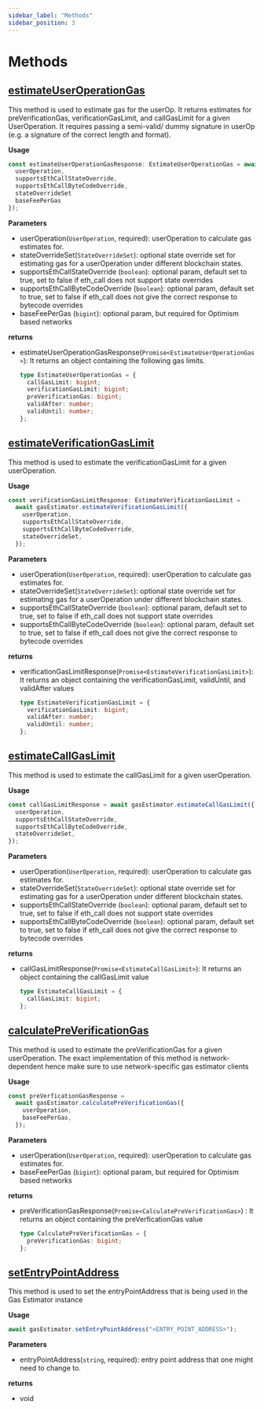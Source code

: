 ```yaml
---
sidebar_label: "Methods"
sidebar_position: 3
---
```


# Methods

## [estimateUserOperationGas](https://github.com/bcnmy/entry-point-gas-estimations/blob/52dee03ee0ecdff78e4dae16152277de8505d4c8/src/gas-estimator/entry-point-v6/GasEstimator/GasEstimator.ts#L118C9-L118C33)

This method is used to estimate gas for the userOp. It returns estimates for preVerificationGas, verificationGasLimit, and callGasLimit for a given UserOperation. It requires passing a semi-valid/ dummy signature in userOp (e.g. a signature of the correct length and format).

**Usage**

```ts
const estimateUserOperationGasResponse: EstimateUserOperationGas = await gasEstimator.estimateUserOperationGas({
  userOperation,
  supportsEthCallStateOverride,
  supportsEthCallByteCodeOverride,
  stateOverrideSet
  baseFeePerGas
});
```

**Parameters**

- userOperation(`UserOperation`, required): userOperation to calculate gas estimates for.
- stateOverrideSet(`StateOverrideSet`): optional state override set for estimating gas for a userOperation under different blockchain states.
- supportsEthCallStateOverride (`boolean`): optional param, default set to true, set to false if eth_call does not support state overrides
- supportsEthCallByteCodeOverride (`boolean`): optional param, default set to true, set to false if eth_call does not give the correct response to bytecode overrides
- baseFeePerGas (`bigint`): optional param, but required for Optimism based networks

**returns**

- estimateUserOperationGasResponse(`Promise<EstimateUserOperationGas>`): It returns an object containing the following gas limits.

  ```ts
  type EstimateUserOperationGas = {
    callGasLimit: bigint;
    verificationGasLimit: bigint;
    preVerificationGas: bigint;
    validAfter: number;
    validUntil: number;
  };
  ```

## [estimateVerificationGasLimit](https://github.com/bcnmy/entry-point-gas-estimations/blob/52dee03ee0ecdff78e4dae16152277de8505d4c8/src/gas-estimator/entry-point-v6/GasEstimator/GasEstimator.ts#L177C9-L177C37)

This method is used to estimate the verificationGasLimit for a given userOperation.

**Usage**

```ts
const verificationGasLimitResponse: EstimateVerificationGasLimit =
  await gasEstimator.estimateVerificationGasLimit({
    userOperation,
    supportsEthCallStateOverride,
    supportsEthCallByteCodeOverride,
    stateOverrideSet,
  });
```

**Parameters**

- userOperation(`UserOperation`, required): userOperation to calculate gas estimates for.
- stateOverrideSet(`StateOverrideSet`): optional state override set for estimating gas for a userOperation under different blockchain states.
- supportsEthCallStateOverride (`boolean`): optional param, default set to true, set to false if eth_call does not support state overrides
- supportsEthCallByteCodeOverride (`boolean`): optional param, default set to true, set to false if eth_call does not give the correct response to bytecode overrides

**returns**

- verificationGasLimitResponse(`Promise<EstimateVerificationGasLimit>`): It returns an object containing the verificationGasLimit, validUntil, and validAfter values

  ```ts
  type EstimateVerificationGasLimit = {
    verificationGasLimit: bigint;
    validAfter: number;
    validUntil: number;
  };
  ```

## [estimateCallGasLimit](https://github.com/bcnmy/entry-point-gas-estimations/blob/52dee03ee0ecdff78e4dae16152277de8505d4c8/src/gas-estimator/entry-point-v6/GasEstimator/GasEstimator.ts#L221C9-L221C29)

This method is used to estimate the callGasLimit for a given userOperation.

**Usage**

```ts
const callGasLimitResponse = await gasEstimator.estimateCallGasLimit({
  userOperation,
  supportsEthCallStateOverride,
  supportsEthCallByteCodeOverride,
  stateOverrideSet,
});
```

**Parameters**

- userOperation(`UserOperation`, required): userOperation to calculate gas estimates for.
- stateOverrideSet(`StateOverrideSet`): optional state override set for estimating gas for a userOperation under different blockchain states.
- supportsEthCallStateOverride (`boolean`): optional param, default set to true, set to false if eth_call does not support state overrides
- supportsEthCallByteCodeOverride (`boolean`): optional param, default set to true, set to false if eth_call does not give the correct response to bytecode overrides

**returns**

- callGasLimitResponse(`Promise<EstimateCallGasLimit>`): It returns an object containing the callGasLimit value

  ```ts
  type EstimateCallGasLimit = {
    callGasLimit: bigint;
  };
  ```

## [calculatePreVerificationGas](https://github.com/bcnmy/entry-point-gas-estimations/blob/52dee03ee0ecdff78e4dae16152277de8505d4c8/src/gas-estimator/entry-point-v6/GasEstimator/GasEstimator.ts#L291C9-L291C36)

This method is used to estimate the preVerificationGas for a given userOperation. The exact implementation of this method is network-dependent hence make sure to use network-specific gas estimator clients

**Usage**

```ts
const preVerficationGasResponse =
  await gasEstimator.calculatePreVerificationGas({
    userOperation,
    baseFeePerGas,
  });
```

**Parameters**

- userOperation(`UserOperation`, required): userOperation to calculate gas estimates for.
- baseFeePerGas (`bigint`): optional param, but required for Optimism based networks

**returns**

- preVerificationGasResponse(`Promise<CalculatePreVerificationGas>`) : It returns an object containing the preVerficationGas value

  ```ts
  type CalculatePreVerificationGas = {
    preVerificationGas: bigint;
  };
  ```

## [setEntryPointAddress](https://github.com/bcnmy/entry-point-gas-estimations/blob/413261a88e0842d9d6a93815106372d87452d02a/src/gas-estimator/entry-point-v6/GasEstimator/GasEstimator.ts#L320)

This method is used to set the entryPointAddress that is being used in the Gas Estimator instance

**Usage**

```ts
await gasEstimator.setEntryPointAddress("<ENTRY_POINT_ADDRESS>");
```

**Parameters**

- entryPointAddress(`string`, required): entry point address that one might need to change to.

**returns**

- void
